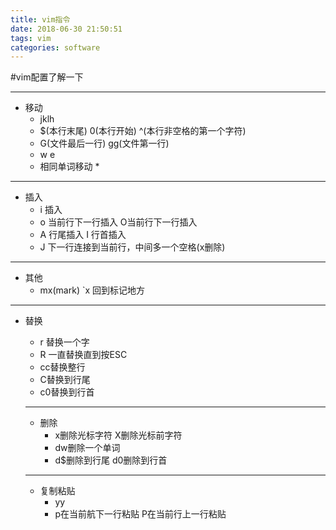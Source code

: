 ```yaml
---
title: vim指令
date: 2018-06-30 21:50:51
tags: vim
categories: software
---
```


#vim配置了解一下

---
<!-- more -->
- 移动
	* jklh
	* $(本行末尾) 0(本行开始) ^(本行非空格的第一个字符)
	* G(文件最后一行) gg(文件第一行)
	* w e
	* 相同单词移动 *
	
---
- 插入
	* i 插入
	* o 当前行下一行插入 O当前行下一行插入
	* A 行尾插入 I 行首插入
	* J 下一行连接到当前行，中间多一个空格(x删除)

---
-  其他
 	* mx(mark)  `x 回到标记地方 

---
- 替换
    * r 替换一个字
    * R 一直替换直到按ESC
    * cc替换整行
    * C替换到行尾
    * c0替换到行首
  ---
  - 删除
  	* x删除光标字符 X删除光标前字符
  	* dw删除一个单词 
  	* d$删除到行尾 d0删除到行首
  	
  ---
  - 复制粘贴
  	* yy
  	* p在当前航下一行粘贴 P在当前行上一行粘贴
  	
